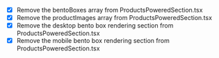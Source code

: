 - [x] Remove the bentoBoxes array from ProductsPoweredSection.tsx
- [x] Remove the productImages array from ProductsPoweredSection.tsx
- [x] Remove the desktop bento box rendering section from ProductsPoweredSection.tsx
- [x] Remove the mobile bento box rendering section from ProductsPoweredSection.tsx
